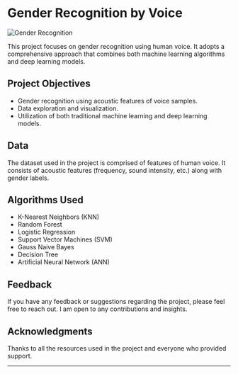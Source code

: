 # Gender Recognition by Voice

![Gender Recognition](https://img.freepik.com/free-vector/podcast-radio-station-concept-illustration_52683-51718.jpg?w=1380&t=st=1708522752~exp=1708523352~hmac=6b83f4be1fc46bcb866b41db4cb074189da8c3fa2d421488f7a91fd231bd4138)

This project focuses on gender recognition using human voice. It adopts a comprehensive approach that combines both machine learning algorithms and deep learning models.

## Project Objectives

- Gender recognition using acoustic features of voice samples.
- Data exploration and visualization.
- Utilization of both traditional machine learning and deep learning models.

## Data

The dataset used in the project is comprised of features of human voice. It consists of acoustic features (frequency, sound intensity, etc.) along with gender labels.

## Algorithms Used

- K-Nearest Neighbors (KNN)
- Random Forest
- Logistic Regression
- Support Vector Machines (SVM)
- Gauss Naive Bayes
- Decision Tree
- Artificial Neural Network (ANN)

## Feedback

If you have any feedback or suggestions regarding the project, please feel free to reach out. I am open to any contributions and insights.

## Acknowledgments

Thanks to all the resources used in the project and everyone who provided support.

---

